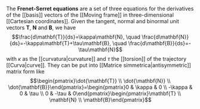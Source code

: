 The **Frenet-Serret equations** are a set of three equations for the derivatives of the [[basis]] vectors of the [[Moving frame]] in three-dimensional [[Cartesian coordinates]]. Given the tangent, normal and binormal unit vectors $\mathbf{T}$, $\mathbf{N}$ and $\mathbf{B}$, we have
$$\frac{d\mathbf{T}}{ds}=\kappa\mathbf{N}, \quad \frac{d\mathbf{N}}{ds}=-\kappa\mathbf{T}+\tau\mathbf{B}, \quad \frac{d\mathbf{B}}{ds}=-\tau\mathbf{N}$$
with $\kappa$ as the [[curvatura|curvature]] and $\tau$ the [[torsion]] of the trajectory [[Curva|curve]]. They can be put into [[Matrice simmetrica|antisymmetric]] matrix form like
$$\begin{pmatrix}\dot{\mathbf{T}} \\ \dot{\mathbf{N}} \\ \dot{\mathbf{B}}\end{pmatrix}=\begin{pmatrix}0 & \kappa & 0 \\ -\kappa & 0 & \tau \\ 0 & -\tau & 0\end{pmatrix}\begin{pmatrix}\mathbf{T} \\ \mathbf{N} \\ \mathbf{B}\end{pmatrix}$$
